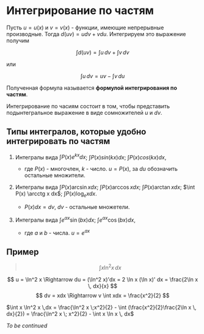 # Интегрирование по частям

Пусть $u = u(x)$ и $v = v(x)$ - функции, имеющие непрерывные производные. Тогда $d(uv) = udv + vdu$. Интегрируем это выражение получим

$$ \int d(uv) = \int u\,dv + \int v\,dv $$

или

$$ \int u\,dv = uv - \int v\, du $$

Полученная формула называется **формулой интегрирования по частям**.

Интегрирование по часиям состоит в том, чтобы представить подынтегральное выражение в виде сомножителей $u$ и $dv$.

## Типы интегралов, которые удобно интегрировать по частям

1. Интегралы вида $\int P(x)e^{kx}dx$; $\int P(x)sin(kx)dx$; $\int P(x)cos(kx)dx$,
   * где $P(x)$ - многочлен, $k$ - число. $u = P(x)$, за $du$ обозначить остальные множители.

2. Интегралы вида $\int P(x) \arcsin x dx$; $\int P(x) \arccos x dx$; $\int P(x) \arctan x dx$; $\int P(x) \arcctg x dx$; $\int P(x) \log_e x dx$. 
   * $P(x) dx = dv$, $dv$ - остальные множетели.

3. Интегралы вида $\int e^{\alpha x} \sin (bx) dx$; $\int e^{\alpha x} \cos (bx) dx$,
   * где $a$ и $b$ - числа. $u = e^{ax}$

## Пример

> $$ \int x \ln^2 x \,dx $$

$$ u = \ln^2 x \Rightarrow du = (\ln^2 x)'dx = 2 \ln x (\ln x)' dx = \frac{2\ln x \, dx}{x} $$
$$ dv = xdx \Rightarrow v \int xdx = \frac{x^2}{2} $$

$\int x \ln^2 x \,dx = \frac{\ln^2 x \;x^2}{2} - \int (\frac{x^2}{2}\frac{2\ln x \, dx}{2}) = \frac{\ln^2 x \; x^2}{2} - \int x \ln x \, dx$

*To be continued*
